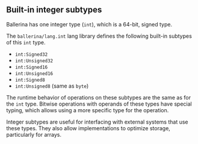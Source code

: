 ## Built-in integer subtypes

Ballerina has one integer type (`int`), which is a 64-bit, signed type.

The `ballerina/lang.int` lang library defines the following built-in subtypes of this `int` type.
 - `int:Signed32`
 - `int:Unsigned32`
 - `int:Signed16`
 - `int:Unsigned16`
 - `int:Signed8`
 - `int:Unsigned8` (same as `byte`)

The runtime behavior of operations on these subtypes are the same as for the `int` type. Bitwise operations with operands of these types have special typing, which allows using a more specific type for the operation.

Integer subtypes are useful for interfacing with external systems that use these types. They also allow implementations to optimize storage, particularly for arrays.